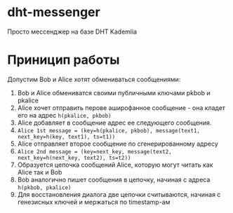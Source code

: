 # dht-messenger

Просто мессенджер на базе DHT Kademlia

# Приницип работы

Допустим Bob и Alice хотят обмениваться сообщениями:
1. Bob и Alice обмениватся своими публичными ключами pkbob и pkalice
2. Alice хочет отправить перове аширофанное сообщение - она кладет его на адрес `h(pkalice, pkbob)` 
4. Alice добавляет в сообщение адрес ее следующего сообщения. 
5. `Alice 1st message = (key=h(pkalice, pkbob), message(text1, next_key=h(key, text1), ts=t1))`
6. Alice отправляет второе сообщение по сгенерированному адресу 
7. `Alice 2nd message = (key=next_key, message(text2, next_key=h(next_key, text2), ts=t2))`
8. Образуется цепочка сообщений Alice, которую могут читать как Alice так и Bob
9. Bob аналогично пишет сообщения в цепочку, начиная с адреса `h(pkbob, pkalice)` 
10. Для восстановления диалога две цепочки считываются, начиная с генезисных ключей и мержаться по timestamp-ам
